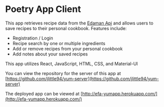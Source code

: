 # Poetry App Client
This app retrieves recipe data from the [Edaman Api](https://www.edamam.com/) and allows users to save recipes to their personal cookbook.  Features include:
- Registration / Login
- Recipe search by one or multiple ingredients
- Add or remove recipes from your personal cookbook
- Add notes about your saved recipes

This app utilizes React, JavaScript, HTML, CSS, and Material-UI

You can view the repository for the server of this app at [https://github.com/jlittle94/yum-server](https://github.com/jlittle94/yum-server)

The deployed app can be viewed at [http://efa-yumapp.herokuapp.com/](http://efa-yumapp.herokuapp.com/)

